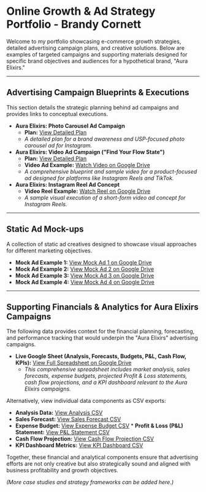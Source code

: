 # Online Growth & Ad Strategy Portfolio - Brandy Cornett

Welcome to my portfolio showcasing e-commerce growth strategies, detailed advertising campaign plans, and creative solutions. Below are examples of targeted campaigns and supporting materials designed for specific brand objectives and audiences for a hypothetical brand, "Aura Elixirs."

---

## Advertising Campaign Blueprints & Executions

This section details the strategic planning behind ad campaigns and provides links to conceptual executions.

* **Aura Elixirs: Photo Carousel Ad Campaign**
    * **Plan:** [View Detailed Plan](./Aura-Elixirs-Photo-Carousel-Ad.md)
    * *A detailed plan for a brand awareness and USP-focused photo carousel ad for Instagram.*
* **Aura Elixirs: Video Ad Campaign ("Find Your Flow State")**
    * **Plan:** [View Detailed Plan](./Aura-Elixirs-Video-Ad.md)
    * **Video Ad Example:** [Watch Video on Google Drive](https://drive.google.com/file/d/1-1K9RGFw7jUINkIEgCKiLNo3GP5HLN6U/view?usp=drive_link)
    * *A comprehensive blueprint and sample video for a product-focused ad designed for platforms like Instagram Reels and TikTok.*
* **Aura Elixirs: Instagram Reel Ad Concept**
    * **Video Reel Example:** [Watch Reel on Google Drive](https://drive.google.com/file/d/1-r2X4v4gdbrNvlVtEzT1zw-j5rBknhuM/view?usp=drive_link)
    * *A sample visual execution of a short-form video ad concept for Instagram Reels.*

---

## Static Ad Mock-ups

A collection of static ad creatives designed to showcase visual approaches for different marketing objectives.

* **Mock Ad Example 1:** [View Mock Ad 1 on Google Drive](https://drive.google.com/file/d/1-vtjykOxavgSH7s4l_ceNEwnQBYXfDvA/view?usp=drive_link)
* **Mock Ad Example 2:** [View Mock Ad 2 on Google Drive](https://drive.google.com/file/d/10G3jl2rnSo6EP0a4ShGwNBdE1xSiBK8y/view?usp=drive_link)
* **Mock Ad Example 3:** [View Mock Ad 3 on Google Drive](https://drive.google.com/file/d/10CZRq-RYKRcnhHKC1LuyM7T8RBuk8FLq/view?usp=drive_link)
* **Mock Ad Example 4:** [View Mock Ad 4 on Google Drive](https://drive.google.com/file/d/106dJYyrqVZxxChD8YwD2KAJs5t710A6h/view?usp=drive_link)

---

## Supporting Financials & Analytics for Aura Elixirs Campaigns

The following data provides context for the financial planning, forecasting, and performance tracking that would underpin the "Aura Elixirs" advertising campaigns.

* **Live Google Sheet (Analysis, Forecasts, Budgets, P&L, Cash Flow, KPIs):** [View Full Spreadsheet on Google Drive](https://docs.google.com/spreadsheets/d/1aQovV6U5lPfw7v_mUeOR2OMquw6sb1LEu8K3nIR4KgU/edit?usp=drive_link)
    * *This comprehensive spreadsheet includes market analysis, sales forecasts, expense budgets, projected Profit & Loss statements, cash flow projections, and a KPI dashboard relevant to the Aura Elixirs campaigns.*

Alternatively, view individual data components as CSV exports:
* **Analysis Data:** [View Analysis CSV](./Aura%20-%20Analysis.csv)
* **Sales Forecast:** [View Sales Forecast CSV](./Aura%20-%20Sales%20Forecast.csv)
* **Expense Budget:** [View Expense Budget CSV](./Aura%20-%20Exspense%20Budget.csv) * **Profit & Loss (P&L) Statement:** [View P&L Statement CSV](./Aura%20-%20Profit%20&%20Loss%20(P&L)%20Statement.csv)
* **Cash Flow Projection:** [View Cash Flow Projection CSV](./Aura%20-%20Cash%20Flow%20Projection.csv)
* **KPI Dashboard Metrics:** [View KPI Dashboard CSV](./Aura%20-%20KPI%20Dashboard.csv)

Together, these financial and analytical components ensure that advertising efforts are not only creative but also strategically sound and aligned with business profitability and growth objectives.

*(More case studies and strategy frameworks can be added here.)*
